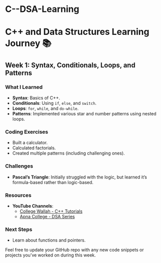 # C--DSA-Learning
# C++ and Data Structures Learning Journey 📚

## Week 1: Syntax, Conditionals, Loops, and Patterns

### What I Learned
- **Syntax**: Basics of C++.
- **Conditionals**: Using `if`, `else`, and `switch`.
- **Loops**: `for`, `while`, and `do-while`.
- **Patterns**: Implemented various star and number patterns using nested loops.

### Coding Exercises
- Built a calculator.
- Calculated factorials.
- Created multiple patterns (including challenging ones).

### Challenges
- **Pascal’s Triangle**: Initially struggled with the logic, but learned it’s formula-based rather than logic-based.

### Resources
- **YouTube Channels**:
  - [College Wallah - C++ Tutorials](https://youtube.com/playlist?list=PLfBFe_nxOF-nN7wWmpMHg_ov3aQkpZnR7)
  - [Apna College - DSA Series](https://youtube.com/playlist?list=PL2_aWCzGMAwLL1dOFHDp1kT4rxpI3hoZo)

### Next Steps
- Learn about functions and pointers.

Feel free to update your GitHub repo with any new code snippets or projects you’ve worked on during this week.
